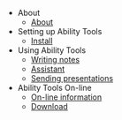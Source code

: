   * About
    * [About](about.md)
  * Setting up Ability Tools
    * [Install](install.md)
  * Using Ability Tools
    * [Writing notes](write_notes.md)
    * [Assistant](assistant.md)
    * [Sending presentations](send_mail.md)
  * Ability Tools On-line
    * [On-line information](online.md)
    * [Download](https://sites.google.com/site/abilitytools/home/ability-tools---releases)